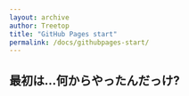 ```yaml
---
layout: archive
author: Treetop
title: "GitHub Pages start"
permalink: /docs/githubpages-start/
---
```

## 最初は…何からやったんだっけ?
